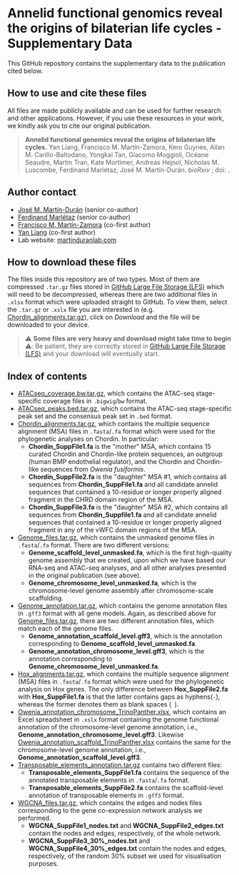 # Annelid functional genomics reveal the origins of bilaterian life cycles - Supplementary Data
This GitHub repository contains the supplementary data to the publication cited below.

## How to use and cite these files
All files are made publicly available and can be used for further research and other applications. However, if you use these resources in your work, we kindly ask you to cite our original publication.
> **Annelid functional genomics reveal the origins of bilaterian life cycles.**
> Yan Liang, Francisco M. Martín-Zamora, Kero Guynes, Allan M. Carillo-Baltodano, Yongkai Tan, Giacomo Moggioli, Océane Seaudre, Martin Tran, Kate Mortimer, Andreas Hejnol, Nicholas M. Luscombe, Ferdinand Marlétaz, José M. Martín-Durán.
> _bioRxiv_ ; doi: .

## Author contact
- [José M. Martín-Durán](mailto:chema.martin@qmul.ac.uk) (senior co-author)
- [Ferdinand Marlétaz](mailto:f.marletaz@ucl.ac.uk) (senior co-author)
- [Francisco M. Martín-Zamora](mailto:f.m.martinzamora@qmul.ac.uk) (co-first author)
- [Yan Liang](mailto:y.liang@qmul.ac.uk) (co-first author)
- Lab website: [martinduranlab.com](https://www.martinduranlab.com)

## How to download these files
The files inside this repository are of two types. Most of them are compressed `.tar.gz` files stored in [GitHub Large File Storage (LFS)](https://git-lfs.github.com/) which will need to be decompressed, whereas there are two additional files in `.xlsx` format which were uploaded straight to GitHub. To view them, select the `.tar.gz` or `.xslx` file you are interested in (e.g. [Chordin_alignments.tar.gz](Chordin_alignments.tar.gz)), click on *Download* and the file will be downloaded to your device.

> :warning: **Some files are very heavy and download might take time to begin** :warning:: Be patient, they are correctly stored in [GitHub Large File Storage (LFS)](https://git-lfs.github.com/) and your download will eventually start.

## Index of contents
- [ATACseq_coverage.bw.tar.gz](ATACseq_coverage.bw.tar.gz), which contains the ATAC-seq stage-specific coverage files in `.bigwig`/`bw` format.
- [ATACseq_peaks.bed.tar.gz](ATACseq_peaks.bed.tar.gz), which contains the ATAC-seq stage-specific peak set and the consensus peak set in `.bed` format.
- [Chordin_alignments.tar.gz](Chordin_alignments.tar.gz), which contains the multiple sequence alignment (MSA) files in `.fasta`/`.fa` format which were used for the phylogenetic analyses on Chordin. In particular:
  - **Chordin_SuppFile1.fa** is the "mother" MSA, which contains 15 curated Chordin and Chordin-like protein sequences, an outgroup (human BMP endothelial regulator), and the Chordin and Chordin-like sequences from *Owenia fusiformis*.
  - **Chordin_SuppFile2.fa** is the "daughter" MSA #1, which contains all sequences from **Chordin_SuppFile1.fa** and all candidate annelid sequences that contained a 10-residue or longer properly aligned fragment in the CHRD domain region of the MSA.
  - **Chordin_SuppFile3.fa** is the "daughter" MSA #2, which contains all sequences from **Chordin_Suppfile1.fa** and all candidate annelid sequences that contained a 10-residue or longer properly aligned fragment in any of the vWFC domain regions of the MSA.
- [Genome_files.tar.gz](Genome_files.tar.gz), which contains the unmasked genome files in `.fasta`/`.fa` format. There are two different versions:
  - **Genome_scaffold_level_unmasked.fa**, which is the first high-quality genome assembly that we created, upon which we have based our RNA-seq and ATAC-seq analyses, and all other analyses presented in the original publication (see above).
  - **Genome_chromosome_level_unmasked.fa**, which is the chromosome-level genome assembly after chromosome-scale scaffolding.
- [Genome_annotation.tar.gz](Genome_annotation.tar.gz), which contains the genome annotation files in `.gff3` format with all gene models. Again, as described above for [Genome_files.tar.gz](Genome_files.tar.gz), there are two different annotation files, which match each of the genome files.
  - **Genome_annotation_scaffold_level.gff3**, which is the annotation corresponding to **Genome_scaffold_level_unmasked.fa**.
  - **Genome_annotation_chromosome_level.gff3**, which is the annotation corresponding to **Genome_chromosome_level_unmasked.fa**.
- [Hox_alignments.tar.gz](Hox_alignments.tar.gz), which contains the multiple sequence alignment (MSA) files in `.fasta`/`.fa` format which were used for the phylogenetic analysis on Hox genes. The only difference between **Hox_SuppFile2.fa** with **Hox_SuppFile1.fa** is that the latter contains gaps as hyphens(`-`), whereas the former denotes them as blank spaces (` `).
- [Owenia_annotation_chromosome_TrinoPanther.xlsx](Owenia_annotation_chromosome_TrinoPanther.xlsx), which contains an Excel spreadsheet in `.xslx` format containing the genome functional annotation of the chromosome-level genome annotation, i.e., **Genome_annotation_chromosome_level.gff3**. Likewise [Owenia_annotation_scaffold_TrinoPanther.xlsx](Owenia_annotation_scaffold_TrinoPanther.xlsx) contains the same for the chromosome-level genome annotation, i.e., **Genome_annotation_scaffold_level.gff3**.
- [Transposable_elements_annotation.tar.gz](Transposable_elements_annotation.tar.gz) contains two different files:
  - **Transposable_elements_SuppFile1.fa** contains the sequence of the annotated transposable elements in `.fasta`/`.fa` format.
  - **Transposable_elements_SuppFile2.fa** contains the scaffold-level annotation of transposable elements in `.gff3` format.
- [WGCNA_files.tar.gz](WGCNA_files.tar.gz), which contains the edges and nodes files corresponding to the gene co-expression network analysis we performed.
  - **WGCNA_SuppFile1_nodes.txt** and **WGCNA_SuppFile2_edges.txt** contain the nodes and edges, respectively, of the whole network.
  - **WGCNA_SuppFile3_30%\_nodes.txt** and **WGCNA_SuppFile4_30%\_edges.txt** contain the nodes and edges, respectively, of the random 30% subset we used for visualisation purposes.
